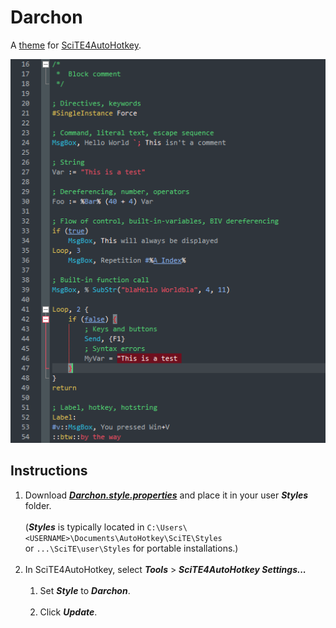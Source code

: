 # Darchon
A [theme](https://autohotkey.com/boards/viewtopic.php?f=61&t=69) for [SciTE4AutoHotkey](https://www.autohotkey.com/scite4ahk/).

![Preview](editor.preview.png "Preview")

## Instructions
1. Download _**[Darchon.style.properties](https://raw.githubusercontent.com/ahkon/Darchon/master/Darchon.style.properties)**_ and place it in your user _**Styles**_ folder.<br><br>(_**Styles**_ is typically located in `C:\Users\<USERNAME>\Documents\AutoHotkey\SciTE\Styles`<br>or `...\SciTE\user\Styles` for portable installations.)<br><br>
1. In SciTE4AutoHotkey, select _**Tools**_ > _**SciTE4AutoHotkey Settings...**_<br><br>
    1. Set _**Style**_ to _**Darchon**_.<br><br>
    1. Click _**Update**_.
